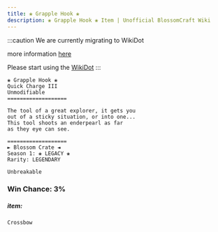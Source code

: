 ```yaml
---
title: ❀ Grapple Hook ❀
description: ❀ Grapple Hook ❀ Item | Unofficial BlossomCraft Wiki
---
```

:::caution
We are currently migrating to WikiDot

more information [here](/starter/home/)

Please start using the [WikiDot](https://unofficialblossomcraftwiki.wikidot.com/)
:::

```
❀ Grapple Hook ❀
Quick Charge III
Unmodifiable
===================

The tool of a great explorer, it gets you
out of a sticky situation, or into one...
This tool shoots an enderpearl as far
as they eye can see.

===================
► Blossom Crate ◄
Season 1: ❀ LEGACY ❀
Rarity: LEGENDARY

Unbreakable
```
### Win Chance: 3%

##### item:
`Crossbow`